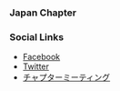 ### Japan Chapter

### Social Links
* [Facebook](https://www.facebook.com/owaspjapan/)
* [Twitter](https://twitter.com/owaspjapan)
* [チャプターミーティング](https://owasp.doorkeeper.jp/)
